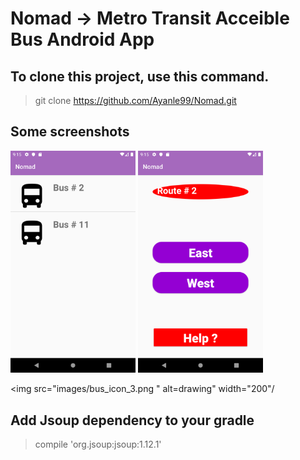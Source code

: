 # Nomad -> Metro Transit Acceible Bus Android App

## To clone this project, use this command.

> git clone https://github.com/Ayanle99/Nomad.git

## Some screenshots

<img src="images/bus_icon_1_.png" alt="drawing" width="200"/>
<img src="images/bus_icon_2.png" alt=drawing" width="200"/>

<img src="images/bus_icon_3.png	" alt=drawing" width="200"/



## Add Jsoup dependency to your gradle
> compile 'org.jsoup:jsoup:1.12.1'


